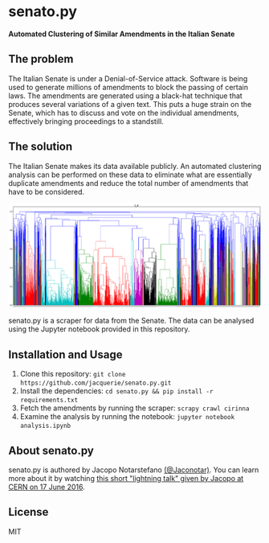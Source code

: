 # senato.py #

**Automated Clustering of Similar Amendments in the Italian Senate**

## The problem ##

The Italian Senate is under a Denial-of-Service attack.
Software is being used to generate millions of amendments to block the passing of certain laws.
The amendments are generated using a black-hat technique that produces several variations of a given text.
This puts a huge strain on the Senate, which has to discuss and vote on the individual amendments, effectively bringing proceedings to a standstill.

## The solution ##

The Italian Senate makes its data available publicly.
An automated clustering analysis can be performed on these data to eliminate what are essentially duplicate amendments and reduce the total number of amendments that have to be considered.

![clusters.png](images/clusters.png)

senato.py is a scraper for data from the Senate.
The data can be analysed using the Jupyter notebook provided in this repository.

## Installation and Usage ##

1. Clone this repository: `git clone https://github.com/jacquerie/senato.py.git`
2. Install the dependencies: `cd senato.py && pip install -r requirements.txt`
3. Fetch the amendments by running the scraper: `scrapy crawl cirinna`
4. Examine the analysis by running the notebook: `jupyter notebook analysis.ipynb`

## About senato.py ##

senato.py is authored by Jacopo Notarstefano [(@Jaconotar)](https://twitter.com/Jaconotar).
You can learn more about it by watching [this short "lightning talk" given by Jacopo at CERN on 17 June 2016](https://cds.cern.ch/record/2161770).

## License ##

MIT
